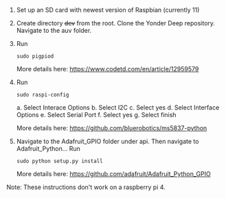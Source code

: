 1. Set up an SD card with newest version of Raspbian (currently 11)
2. Create directory ~~dev~~ from the root. Clone the Yonder Deep repository. Navigate to the auv folder.
3. Run
   ~~~
   sudo pigpiod
   ~~~

   More details here: https://www.codetd.com/en/article/12959579
   
4. Run
   ~~~
   sudo raspi-config
   ~~~
   a. Select Interace Options
   b. Select I2C
   c. Select yes
   d. Select Interface Options
   e. Select Serial Port
   f. Select yes
   g. Select finish

   More details here: https://github.com/bluerobotics/ms5837-python
5. Navigate to the Adafruit_GPIO folder under api. Then navigate to Adafruit_Python... Run
   ~~~
   sudo python setup.py install
   ~~~

   More details here: https://github.com/adafruit/Adafruit_Python_GPIO

Note: These instructions don't work on a raspberry pi 4.
